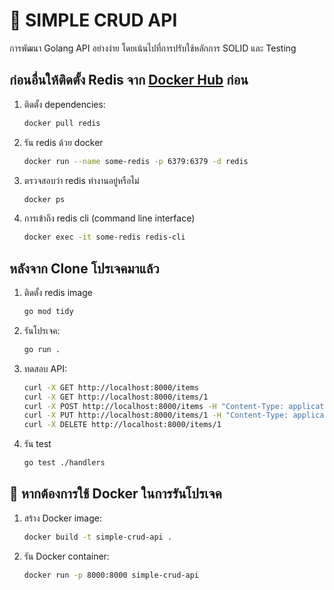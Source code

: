 # 🐹 SIMPLE CRUD API
การพัฒนา Golang API อย่างง่าย โดยเน้นไปที่การปรับใช้หลักการ SOLID และ Testing

## ก่อนอื่นให้ติดตั้ง Redis จาก [Docker Hub](https://hub.docker.com/_/redis) ก่อน
1. ติดตั้ง dependencies:
    ```sh
    docker pull redis
    ```
2. รัน redis ด้วย docker
    ```sh
    docker run --name some-redis -p 6379:6379 -d redis
    ```

3. ตรวจสอบว่า redis ทำงานอยู่หรือไม่
    ```sh
    docker ps
    ```

4. การเข้าถึง redis cli (command line interface)
    ```sh
    docker exec -it some-redis redis-cli
    ```

## หลังจาก Clone โปรเจคมาแล้ว
1. ติดตั้ง redis image
    ```sh
    go mod tidy

2. รันโปรเจค:
    ```sh
    go run .
    ```

3. ทดสอบ API:
    ```sh
    curl -X GET http://localhost:8000/items
    curl -X GET http://localhost:8000/items/1
    curl -X POST http://localhost:8000/items -H "Content-Type: application/json" -d '{"id":"1","name":"Item One","price":"$30"}'
    curl -X PUT http://localhost:8000/items/1 -H "Content-Type: application/json" -d '{"name":"Updated Item One","price":"$15"}'
    curl -X DELETE http://localhost:8000/items/1
    ```

4. รัน test
    ```sh
    go test ./handlers
    ```

## 🐳 หากต้องการใช้ Docker ในการรันโปรเจค
1. สร้าง Docker image:
    ```sh
    docker build -t simple-crud-api .
    ```

2. รัน Docker container:
    ```sh
    docker run -p 8000:8000 simple-crud-api
    ```